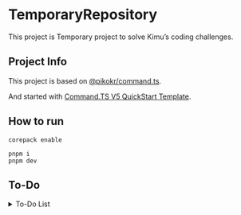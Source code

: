 # TemporaryRepository

This project is Temporary project to solve Kimu’s coding challenges.

## Project Info

This project is based on [@pikokr/command.ts](https://github.com/pikokr/command.ts).

And started with [Command.TS V5 QuickStart Template](https://github.com/pikokr/command.ts-v5-template).

## How to run
```shell
corepack enable

pnpm i
pnpm dev
```

## To-Do

<details>
<summary> To-Do List </summary>

-   [ ] Move Conversation-data.json to SQL
-   [ ] Seperate function to src/services
-   [ ] Change cooltime system (Date memorize, SQL)
-   [ ] Remove try catch (Too many...)

</details>
